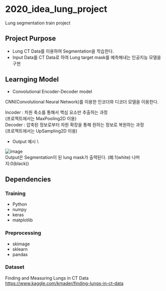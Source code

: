 # 2020_idea_lung_project
Lung segmentation train project

## Project Purpose
 - Lung CT Data를 이용하여 Segmentation을 학습한다.
 - Input Data를 CT Data로 하여 Lung target mask를 예측해내는 인공지능 모델을 구현

 
## Learnging Model
  - Convolutional Encoder-Decoder model
  
 CNN(Convolutional Neural Network)를 이용한 인코더와 디코더 모델을 이용한다.
 
 Incoder : 차원 축소를 통해서 핵심 요소만 추출하는 과정 \
 (프로젝트에서는 MaxPooling2D 이용) \
 Decoder : 압축된 정보로부터 차원 확장을 통해 원하는 정보로 복원하는 과정 \
 (프로젝트에서는 UpSampling2D 이용)
  - Output 예시 \
  
 ![image](https://user-images.githubusercontent.com/65123546/99789494-05dd9b80-2b66-11eb-8009-2eec44a4fe1d.png)\
 Output은 Segmentation이 된 lung mask가 출력된다. (폐:1(white) 나머지:0(black))


 
 
 
 
## Dependencies
### Training
 - Python
 - numpy
 - keras
 - matplotlib
### Preprocessing
 - skimage
 - sklearn
 - pandas
### Dataset
Finding and Measuring Lungs in CT Data https://www.kaggle.com/kmader/finding-lungs-in-ct-data
